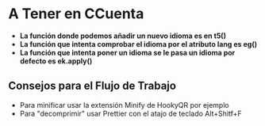 
# A Tener en CCuenta
- **La función donde podemos añadir un nuevo idioma es en t5()**
- **La función que intenta comprobar el idioma por el atributo lang es eg()**
- **La función que intenta poner un idioma se le pasa un idioma por defecto es
  ek.apply()**

## Consejos para el Flujo de Trabajo
- Para minificar usar la extensión Minify de HookyQR por ejemplo
- Para "decomprimir" usar Prettier con el atajo de teclado Alt+Shitf+F